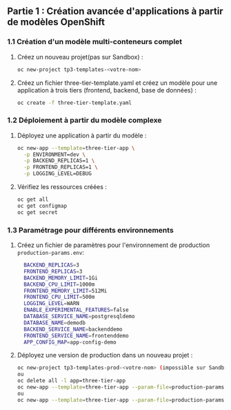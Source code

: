 
## Partie 1 : Création avancée d'applications à partir de modèles OpenShift

### 1.1 Création d'un modèle multi-conteneurs complet

1. Créez un nouveau projet(pas sur Sandbox) :
   ```bash
   oc new-project tp3-templates-<votre-nom>
   ```

2. Créez un fichier three-tier-template.yaml et créez un modèle pour une application à trois tiers (frontend, backend, base de données) :
   ```bash   
   oc create -f three-tier-template.yaml
   ```

### 1.2 Déploiement à partir du modèle complexe

1. Déployez une application à partir du modèle :
   ```bash
   oc new-app --template=three-tier-app \
     -p ENVIRONMENT=dev \
     -p BACKEND_REPLICAS=1 \
     -p FRONTEND_REPLICAS=1 \
     -p LOGGING_LEVEL=DEBUG
   ```

2. Vérifiez les ressources créées :
   ```bash
   oc get all
   oc get configmap
   oc get secret
   ```

### 1.3 Paramétrage pour différents environnements

1. Créez un fichier de paramètres pour l'environnement de production `production-params.env`:
   ```bash
     BACKEND_REPLICAS=3
     FRONTEND_REPLICAS=3
     BACKEND_MEMORY_LIMIT=1Gi
     BACKEND_CPU_LIMIT=1000m
     FRONTEND_MEMORY_LIMIT=512Mi
     FRONTEND_CPU_LIMIT=500m
     LOGGING_LEVEL=WARN
     ENABLE_EXPERIMENTAL_FEATURES=false
     DATABASE_SERVICE_NAME=postgresqldemo
     DATABASE_NAME=demodb
     BACKEND_SERVICE_NAME=backenddemo
     FRONTEND_SERVICE_NAME=frontenddemo
     APP_CONFIG_MAP=app-config-demo
   ```

1. Déployez une version de production dans un nouveau projet :
   ```bash
   oc new-project tp3-templates-prod-<votre-nom> (impossible sur Sandbox)
   ou
   oc delete all -l app=three-tier-app
   oc new-app --template=three-tier-app --param-file=production-params.env
   ou
   oc new-app --template=three-tier-app --param-file=production-params.env [--labels=app=env-prod]
   
   ```

